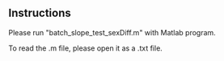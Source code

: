 ## Instructions

Please run "batch_slope_test_sexDiff.m" with Matlab program.

To read the .m file, please open it as a .txt file.
